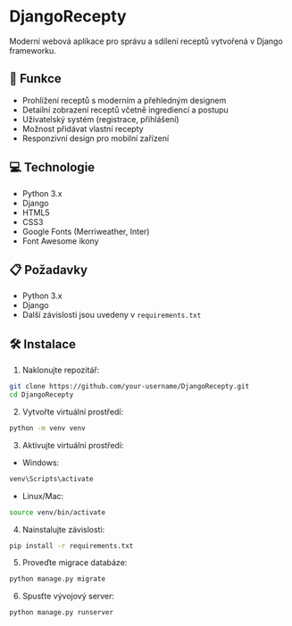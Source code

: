 # DjangoRecepty

Moderní webová aplikace pro správu a sdílení receptů vytvořená v Django frameworku.

## 🚀 Funkce

- Prohlížení receptů s moderním a přehledným designem
- Detailní zobrazení receptů včetně ingrediencí a postupu
- Uživatelský systém (registrace, přihlášení)
- Možnost přidávat vlastní recepty
- Responzivní design pro mobilní zařízení

## 💻 Technologie

- Python 3.x
- Django
- HTML5
- CSS3
- Google Fonts (Merriweather, Inter)
- Font Awesome ikony

## 📋 Požadavky

- Python 3.x
- Django
- Další závislosti jsou uvedeny v `requirements.txt`

## 🛠 Instalace

1. Naklonujte repozitář:
```bash
git clone https://github.com/your-username/DjangoRecepty.git
cd DjangoRecepty
```

2. Vytvořte virtuální prostředí:
```bash
python -m venv venv
```

3. Aktivujte virtuální prostředí:
- Windows:
```bash
venv\Scripts\activate
```
- Linux/Mac:
```bash
source venv/bin/activate
```

4. Nainstalujte závislosti:
```bash
pip install -r requirements.txt
```

5. Proveďte migrace databáze:
```bash
python manage.py migrate
```

6. Spusťte vývojový server:
```bash
python manage.py runserver
```

